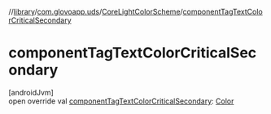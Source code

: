 //[library](../../../index.md)/[com.glovoapp.uds](../index.md)/[CoreLightColorScheme](index.md)/[componentTagTextColorCriticalSecondary](component-tag-text-color-critical-secondary.md)

# componentTagTextColorCriticalSecondary

[androidJvm]\
open override val [componentTagTextColorCriticalSecondary](component-tag-text-color-critical-secondary.md): [Color](https://developer.android.com/reference/kotlin/androidx/compose/ui/graphics/Color.html)
